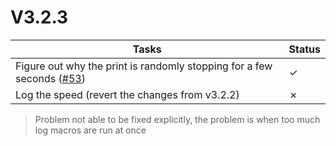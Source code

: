 # V3.2.3

| Tasks | Status |
| ----- | ------ |
| Figure out why the print is randomly stopping for a few seconds ([#53](https://github.com/T9Air/Klipper_Power_Resume/issues/53)) | &check; |
| Log the speed (revert the changes from v3.2.2) | &cross; |

> Problem not able to be fixed explicitly, the problem is when too much log macros are run at once
